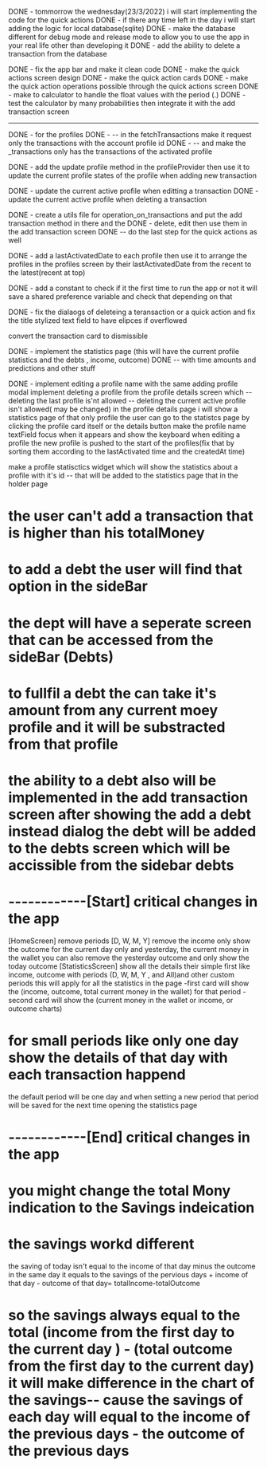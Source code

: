 DONE - tommorrow the wednesday(23/3/2022) i will start implementing the code for the quick actions
DONE - if there any time left in the day i will start adding the logic for local database(sqlite)
DONE - make the database different for debug mode and release mode to allow you to use the app in your real life other than developing it
DONE - add the ability to delete a transaction from the database

DONE - fix the app bar and make it clean code
DONE - make the quick actions screen design
DONE - make the quick action cards
DONE - make the quick action operations possible through the quick actions screen 
DONE - make to calculator to handle the float values with the period (.)
DONE - test the calculator by many probabilities then integrate it with the add transaction screen


----------------
DONE - for the profiles
DONE - -- in the fetchTransactions make it request only the transactions with the account profile id
DONE - -- and make the _transactions only has the transactions of the activated profile

DONE - add the update profile method in the profileProvider then use it to update the current profile states of the profile when adding new transaction 

DONE - update the current active profile when editting a transaction 
DONE - update the current active profile when deleting a transaction

DONE - create a utils file for operation_on_transactions and put the add transaction method in there and the DONE - delete, edit then use them in the add transaction screen
DONE -- do the last step for the quick actions as well


DONE - add a lastActivatedDate to each profile 
then use it to arrange the profiles in the profiles screen by their lastActivatedDate from the recent to the latest(recent at top)


DONE - add a constant to check if it the first time to run the app or not it will save a shared preference variable and check that depending on that

DONE - fix the dialaogs of deleteing a teransaction or a quick action and fix the title stylized text field to have elipces if overflowed

convert the transaction card to dismissible





DONE - implement the statistics page (this will have the current profile statistics and the debts , income, outcome)
DONE -- with time amounts and predictions and other stuff

DONE - implement editing a profile name with the same adding profile modal
implement deleting a profile from the profile details screen which
-- deleting the last profile is'nt allowed 
-- deleting the current active profile isn't allowed( may be changed)
in the profile details page i will show a statistics page of that only profile
the user can go to the statistcs page by clicking the profile card itself or the details button
make the profile name textField focus when it appears and show the keyboard
when editing a profile the new profile is pushed to the start of the profiles(fix that by sorting them according to the lastActivated time and the createdAt time)

make a profile statisctics widget which will show the statistics about a profile with it's id
-- that will be added to the statistics page that in the holder page

# the user can't add a transaction that is higher than his totalMoney
# to add a debt the user will find that option in the sideBar 
# the dept will have a seperate screen that can be accessed from the sideBar (Debts)
# to fullfil a debt the can take it's amount from any current moey profile and it will be substracted from that profile
# the ability to a debt also will be implemented in the add transaction screen after showing the add a debt instead dialog the debt will be added to the debts screen which will be accissible from the sidebar debts

# ------------[Start] critical changes in the app 
[HomeScreen] remove periods [D, W, M, Y]
remove the income
only show the outcome for the current day only and yesterday, the current money in the wallet
you can also remove the yesterday outcome and only show the today outcome 
[StatisticsScreen]
show all the details their
simple first like income, outcome with periods (D, W, M, Y , and All)and other custom periods 
this will apply for all the statistics in the page
-first card will show the (income, outcome, total current money in the wallet) for that period
-second card will show the (current money in the wallet or income, or outcome charts) 
# for small periods like only one day show the details of that day with each transaction happend
the default period will be one day and when setting a new period that period will be saved for the next time opening the statistics page

# ------------[End] critical changes in the app 


# you might change the total Mony indication to the Savings indeication

# the savings workd different 
the saving of today isn't equal to the income of that day minus the outcome in the same day 
it equals to the savings of the pervious days + income of that day - outcome of that day= totalIncome-totalOutcome
# so the savings always equal to the total (income from the first day to the current day ) - (total outcome from the first day to the current day) it will make difference in the chart of the savings-- cause the savings of each day will equal to the income of the previous days - the outcome of the previous days